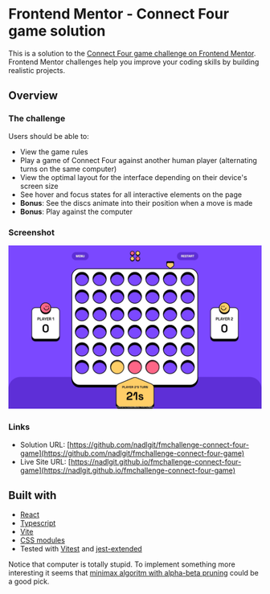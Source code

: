 # Frontend Mentor - Connect Four game solution

This is a solution to the [Connect Four game challenge on Frontend Mentor](https://www.frontendmentor.io/challenges/connect-four-game-6G8QVH923s). Frontend Mentor challenges help you improve your coding skills by building realistic projects.

## Overview

### The challenge

Users should be able to:

- View the game rules
- Play a game of Connect Four against another human player (alternating turns on the same computer)
- View the optimal layout for the interface depending on their device's screen size
- See hover and focus states for all interactive elements on the page
- **Bonus**: See the discs animate into their position when a move is made
- **Bonus**: Play against the computer

### Screenshot

![](./screenshot.jpg)

### Links

- Solution URL: [https://github.com/nadlgit/fmchallenge-connect-four-game](https://github.com/nadlgit/fmchallenge-connect-four-game)
- Live Site URL: [https://nadlgit.github.io/fmchallenge-connect-four-game](https://nadlgit.github.io/fmchallenge-connect-four-game)

## Built with

- [React](https://reactjs.org/)
- [Typescript](https://www.typescriptlang.org/)
- [Vite](https://vitejs.dev/)
- [CSS modules](https://github.com/css-modules/css-modules)
- Tested with [Vitest](https://vitest.dev/) and [jest-extended](https://jest-extended.jestcommunity.dev/)

Notice that computer is totally stupid. To implement something more interesting it seems that [minimax algoritm with alpha-beta pruning](https://en.wikipedia.org/wiki/Alpha%E2%80%93beta_pruning) could be a good pick.
